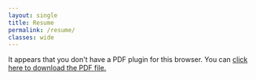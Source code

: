 ```yaml
---
layout: single
title: Resume
permalink: /resume/
classes: wide
---
```

<object data="/assets/Resume.pdf" type='application/pdf' width="100%" height="120em"><p>It appears that you don't have a PDF plugin for this browser. You can <a href="/assets/Resume.pdf">click here to download the PDF file.</a></p></object>
